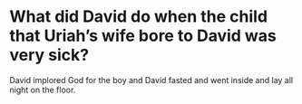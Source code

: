 # What did David do when the child that Uriah’s wife bore to David was very sick?

David implored God for the boy and David fasted and went inside and lay all night on the floor.
